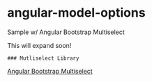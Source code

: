 # angular-model-options
Sample w/ Angular Bootstrap Multiselect

This will expand soon!

	### Mutliselect Library

[Angular Bootstrap Multiselect](https://github.com/bentorfs/angular-bootstrap-multiselect)
